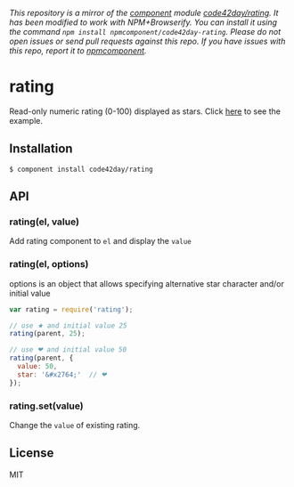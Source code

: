 *This repository is a mirror of the [component](http://component.io) module [code42day/rating](http://github.com/code42day/rating). It has been modified to work with NPM+Browserify. You can install it using the command `npm install npmcomponent/code42day-rating`. Please do not open issues or send pull requests against this repo. If you have issues with this repo, report it to [npmcomponent](https://github.com/airportyh/npmcomponent).*

# rating

  Read-only numeric rating (0-100) displayed as stars.
  Click [here](http://code42day.github.com/rating) to see the example.

## Installation

    $ component install code42day/rating

## API

### rating(el, value)

Add rating component to `el` and display the `value`


### rating(el, options)

options is an object that allows specifying alternative star character and/or initial value

````javascript
var rating = require('rating');

// use ★ and initial value 25
rating(parent, 25);

// use ❤ and initial value 50
rating(parent, {
  value: 50,
  star: '&#x2764;'  // ❤
});
````

### rating.set(value)

Change the `value` of existing rating.


## License

  MIT
